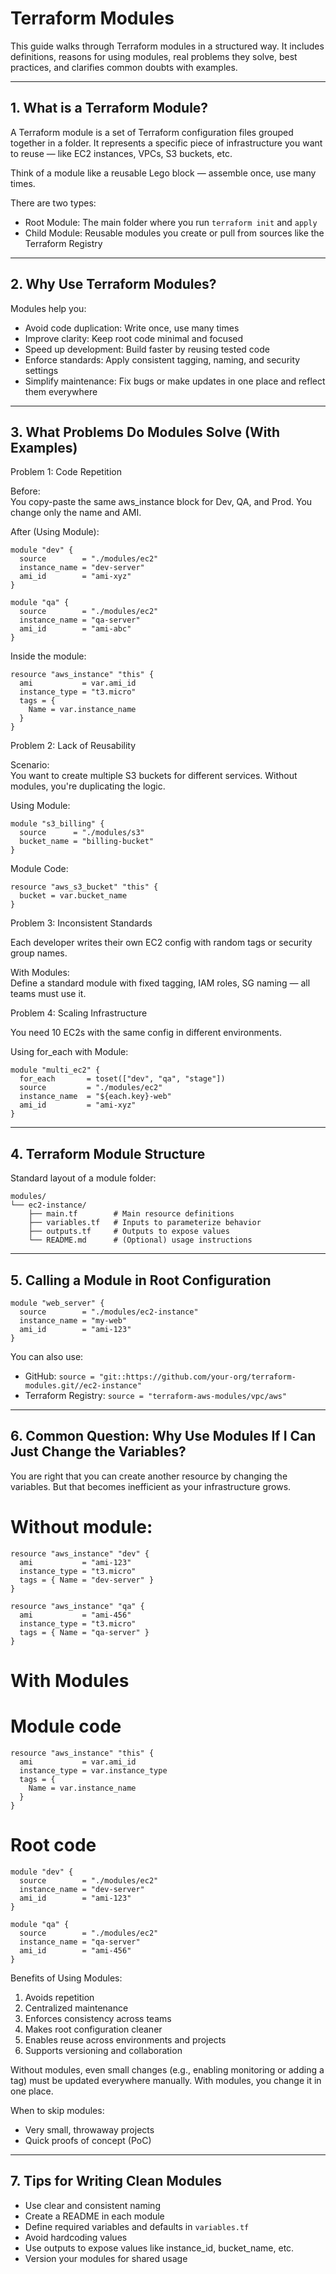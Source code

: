 # Terraform Modules 

This guide walks through Terraform modules in a structured way. It includes definitions, reasons for using modules, real problems they solve, best practices, and clarifies common doubts with examples.

---

## 1. What is a Terraform Module?

A Terraform module is a set of Terraform configuration files grouped together in a folder. It represents a specific piece of infrastructure you want to reuse — like EC2 instances, VPCs, S3 buckets, etc.

Think of a module like a reusable Lego block — assemble once, use many times.

There are two types:
- Root Module: The main folder where you run `terraform init` and `apply`
- Child Module: Reusable modules you create or pull from sources like the Terraform Registry

---

## 2. Why Use Terraform Modules?

Modules help you:

- Avoid code duplication: Write once, use many times
- Improve clarity: Keep root code minimal and focused
- Speed up development: Build faster by reusing tested code
- Enforce standards: Apply consistent tagging, naming, and security settings
- Simplify maintenance: Fix bugs or make updates in one place and reflect them everywhere

---

## 3. What Problems Do Modules Solve (With Examples)

Problem 1: Code Repetition

Before:  
You copy-paste the same aws_instance block for Dev, QA, and Prod. You change only the name and AMI.

After (Using Module):
```
module "dev" {
  source        = "./modules/ec2"
  instance_name = "dev-server"
  ami_id        = "ami-xyz"
}

module "qa" {
  source        = "./modules/ec2"
  instance_name = "qa-server"
  ami_id        = "ami-abc"
}
```

Inside the module:
```
resource "aws_instance" "this" {
  ami           = var.ami_id
  instance_type = "t3.micro"
  tags = {
    Name = var.instance_name
  }
}
```

Problem 2: Lack of Reusability

Scenario:  
You want to create multiple S3 buckets for different services. Without modules, you're duplicating the logic.

Using Module:
```
module "s3_billing" {
  source      = "./modules/s3"
  bucket_name = "billing-bucket"
}
```

Module Code:
```
resource "aws_s3_bucket" "this" {
  bucket = var.bucket_name
}
```

Problem 3: Inconsistent Standards

Each developer writes their own EC2 config with random tags or security group names.

With Modules:  
Define a standard module with fixed tagging, IAM roles, SG naming — all teams must use it.

Problem 4: Scaling Infrastructure

You need 10 EC2s with the same config in different environments.

Using for_each with Module:
```
module "multi_ec2" {
  for_each       = toset(["dev", "qa", "stage"])
  source         = "./modules/ec2"
  instance_name  = "${each.key}-web"
  ami_id         = "ami-xyz"
}
```

---

## 4. Terraform Module Structure

Standard layout of a module folder:
```
modules/
└── ec2-instance/
    ├── main.tf        # Main resource definitions
    ├── variables.tf   # Inputs to parameterize behavior
    ├── outputs.tf     # Outputs to expose values
    └── README.md      # (Optional) usage instructions
```

---

## 5. Calling a Module in Root Configuration

```
module "web_server" {
  source        = "./modules/ec2-instance"
  instance_name = "my-web"
  ami_id        = "ami-123"
}
```

You can also use:
- GitHub: `source = "git::https://github.com/your-org/terraform-modules.git//ec2-instance"`
- Terraform Registry: `source = "terraform-aws-modules/vpc/aws"`

---

## 6. Common Question: Why Use Modules If I Can Just Change the Variables?

You are right that you can create another resource by changing the variables. But that becomes inefficient as your infrastructure grows.

# Without module:
```
resource "aws_instance" "dev" {
  ami           = "ami-123"
  instance_type = "t3.micro"
  tags = { Name = "dev-server" }
}

resource "aws_instance" "qa" {
  ami           = "ami-456"
  instance_type = "t3.micro"
  tags = { Name = "qa-server" }
}
```

# With Modules

# Module code
```
resource "aws_instance" "this" {
  ami           = var.ami_id
  instance_type = var.instance_type
  tags = {
    Name = var.instance_name
  }
}
```
# Root code
```
module "dev" {
  source        = "./modules/ec2"
  instance_name = "dev-server"
  ami_id        = "ami-123"
}

module "qa" {
  source        = "./modules/ec2"
  instance_name = "qa-server"
  ami_id        = "ami-456"
}

```

Benefits of Using Modules:

1. Avoids repetition  
2. Centralized maintenance  
3. Enforces consistency across teams  
4. Makes root configuration cleaner  
5. Enables reuse across environments and projects  
6. Supports versioning and collaboration

Without modules, even small changes (e.g., enabling monitoring or adding a tag) must be updated everywhere manually. With modules, you change it in one place.

When to skip modules:  
- Very small, throwaway projects  
- Quick proofs of concept (PoC)

---

## 7. Tips for Writing Clean Modules

- Use clear and consistent naming
- Create a README in each module
- Define required variables and defaults in `variables.tf`
- Avoid hardcoding values
- Use outputs to expose values like instance_id, bucket_name, etc.
- Version your modules for shared usage
